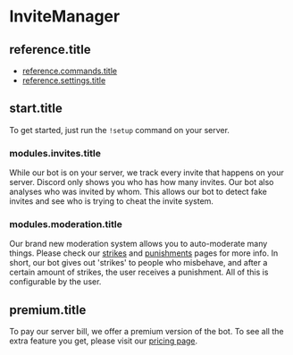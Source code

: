 # InviteManager

## reference.title

- [reference.commands.title](/pt-BR/reference/commands.md)
- [reference.settings.title](/pt-BR/reference/settings.md)

## start.title

To get started, just run the `!setup` command on your server.

### modules.invites.title

While our bot is on your server, we track every invite that happens on your server. Discord only shows you who has how many invites. Our bot also analyses who was invited by whom. This allows our bot to detect fake invites and see who is trying to cheat the invite system.

### modules.moderation.title

Our brand new moderation system allows you to auto-moderate many things. Please check our [strikes](modules/moderation/strikes.md#what-are-strikes) and [punishments](modules/moderation/punishments.md#what-are-punishments) pages for more info. In short, our bot gives out 'strikes' to people who misbehave, and after a certain amount of strikes, the user receives a punishment. All of this is configurable by the user.

## premium.title

To pay our server bill, we offer a premium version of the bot. To see all the extra feature you get, please visit our [pricing page](premium/tiers.md#pricing).
